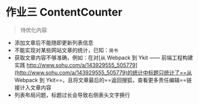# 作业三 ContentCounter

> 待优化内容

* 添加文章后不能随即更新列表信息
* 不能实现对某些网站文章的统计，已知：`简书`
* 获取文章内容不够准确，例如：在对[从 Webpack 到 Ykit —— 前端工程构建实践 http://www.sohu.com/a/143929555_505779](http://www.sohu.com/a/143929555_505779)的统计中标题只统计了==从 Webpack 到 Ykit==，且将文章最后的==返回搜狐，查看更多责任编辑==链接计入文章内容
* 列表布局问题，标题过长会导致右侧表头文字换行